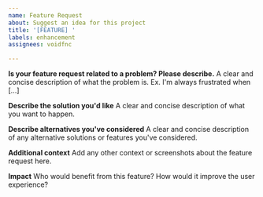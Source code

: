 ```yaml
---
name: Feature Request
about: Suggest an idea for this project
title: '[FEATURE] '
labels: enhancement
assignees: voidfnc

---
```


**Is your feature request related to a problem? Please describe.**
A clear and concise description of what the problem is. Ex. I'm always frustrated when [...]

**Describe the solution you'd like**
A clear and concise description of what you want to happen.

**Describe alternatives you've considered**
A clear and concise description of any alternative solutions or features you've considered.

**Additional context**
Add any other context or screenshots about the feature request here.

**Impact**
Who would benefit from this feature? How would it improve the user experience?

